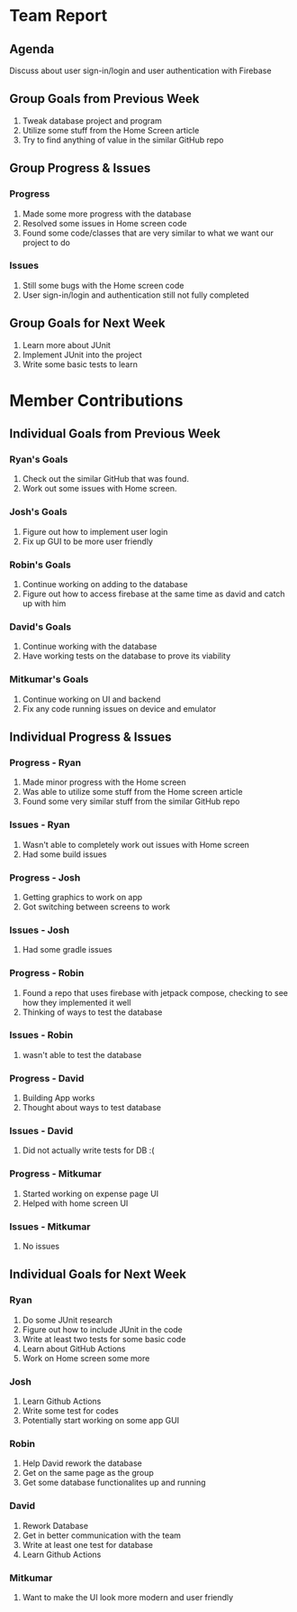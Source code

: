 # Team Report

## Agenda
Discuss about user sign-in/login and user authentication with Firebase
## Group Goals from Previous Week
1. Tweak database project and program
2. Utilize some stuff from the Home Screen article
3. Try to find anything of value in the similar GitHub repo

## Group Progress & Issues
### Progress
1. Made some more progress with the database
2. Resolved some issues in Home screen code
3. Found some code/classes that are very similar to what we want our project to do
### Issues
1. Still some bugs with the Home screen code
2. User sign-in/login and authentication still not fully completed 
## Group Goals for Next Week
1. Learn more about JUnit
2. Implement JUnit into the project
3. Write some basic tests to learn
# Member Contributions

## Individual Goals from Previous Week
### Ryan's Goals
1. Check out the similar GitHub that was found.
2. Work out some issues with Home screen.  
### Josh's Goals
1. Figure out how to implement user login
2. Fix up GUI to be more user friendly
### Robin's Goals
1. Continue working on adding to the database
2. Figure out how to access firebase at the same time as david and catch up with him
### David's Goals
1. Continue working with the database
2. Have working tests on the database to prove its viability
### Mitkumar's Goals
1. Continue working on UI and backend
2. Fix any code running issues on device and emulator

## Individual Progress & Issues
### Progress - Ryan
1. Made minor progress with the Home screen
2. Was able to utilize some stuff from the Home screen article
3. Found some very similar stuff from the similar GitHub repo
### Issues - Ryan
1. Wasn't able to completely work out issues with Home screen
2. Had some build issues
### Progress - Josh
1. Getting graphics to work on app
2. Got switching between screens to work
### Issues - Josh
1. Had some gradle issues
### Progress - Robin
1. Found a repo that uses firebase with jetpack compose, checking to see how they implemented it well
2. Thinking of ways to test the database
### Issues - Robin
1. wasn't able to test the database
### Progress - David
1. Building App works
2. Thought about ways to test database

### Issues - David
1. Did not actually write tests for DB :(

### Progress - Mitkumar
1. Started working on expense page UI
2. Helped with home screen UI
  
### Issues - Mitkumar
1. No issues
  
## Individual Goals for Next Week
### Ryan
1. Do some JUnit research
2. Figure out how to include JUnit in the code
3. Write at least two tests for some basic code
4. Learn about GitHub Actions
5. Work on Home screen some more   
### Josh
1. Learn Github Actions
2. Write some test for codes
3. Potentially start working on some app GUI

### Robin
1. Help David rework the database
2. Get on the same page as the group
3. Get some database functionalites up and running
### David
1. Rework Database
2. Get in better communication with the team
3. Write at least one test for database
4. Learn Github Actions

### Mitkumar
1. Want to make the UI look more modern and user friendly

